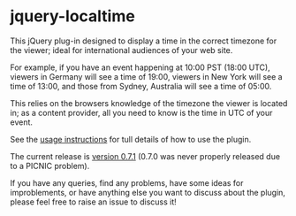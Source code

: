 # jquery-localtime

This jQuery plug-in designed to display a time in the correct timezone for the viewer; ideal for international audiences of your web site.

For example, if you have an event happening at 10:00 PST (18:00 UTC), viewers in Germany will see a time of 19:00, viewers in New York will see a time of 13:00, and those from Sydney, Australia will see a time of 05:00.

This relies on the browsers knowledge of the timezone the viewer is located in; as a content provider, all you need to know is the time in UTC of your event.

See the [usage instructions](https://github.com/GregDThomas/jquery-localtime/wiki/Usage) for tull details of how to use the plugin.

The current release is [version 0.7.1](https://github.com/GregDThomas/jquery-localtime/tree/0.7.1/dist) (0.7.0 was never properly released due to a PICNIC problem).

If you have any queries, find any problems, have some ideas for improblements, or have anything else you want to discuss about the plugin, please feel free to raise an issue to discuss it!

